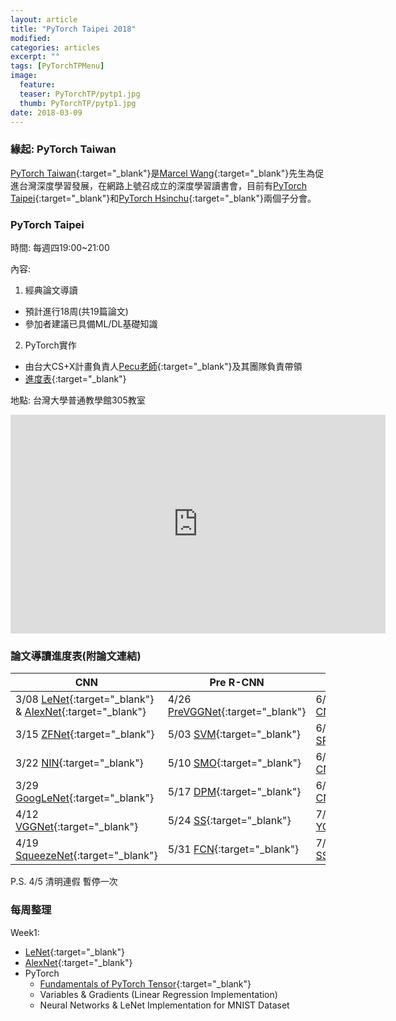 ```yaml
---
layout: article
title: "PyTorch Taipei 2018"
modified:
categories: articles
excerpt: ""
tags: [PyTorchTPMenu]
image:
  feature: 
  teaser: PyTorchTP/pytp1.jpg
  thumb: PyTorchTP/pytp1.jpg
date: 2018-03-09
---
```


### 緣起: PyTorch Taiwan

[PyTorch Taiwan](https://www.facebook.com/groups/2027602154187130/){:target="_blank"}是[Marcel Wang](https://www.linkedin.com/in/marcel-wang-3a988b7a/){:target="_blank"}先生為促進台灣深度學習發展，在網路上號召成立的深度學習讀書會，目前有[PyTorch Taipei](http://hemingwang.blogspot.tw/2018/01/pytorchpytorch-taipei_20.html){:target="_blank"}和[PyTorch Hsinchu](http://hemingwang.blogspot.tw/2018/01/pytorchpytorch-hsinchu.html){:target="_blank"}兩個子分會。

### PyTorch Taipei
時間: 每週四19:00~21:00

內容: 

1. 經典論文導讀
 - 預計進行18周(共19篇論文)
 - 參加者建議已具備ML/DL基礎知識
 
2. PyTorch實作
 - 由台大CS+X計畫負責人[Pecu老師](https://github.com/pecu){:target="_blank"}及其團隊負責帶領
 - [進度表](https://github.com/pecu/PyTorch_CSX){:target="_blank"}

地點: 台灣大學普通教學館305教室
<div class="mapouter"><div class="gmap_canvas"><iframe width="600" height="350" id="gmap_canvas" src="https://maps.google.com/maps?q=普通教學館&t=&z=17&ie=UTF8&iwloc=&output=embed" frameborder="0" scrolling="no" marginheight="0" marginwidth="0"></iframe></div><a href="https://www.maps-erstellen.de"></a><style>.mapouter{overflow:hidden;height:350px;width:600px;}.gmap_canvas {background:none!important;height:350px;width:600px;}</style></div>

### 論文導讀進度表(附論文連結)

| CNN                            | Pre R-CNN      | R-CNN             |
| ------------------------------ |--------------- | ----------------- |
| 3/08 [LeNet][1]{:target="_blank"} & [AlexNet][2]{:target="_blank"} | 4/26 [PreVGGNet][8]{:target="_blank"} | 6/07 [R-CNN][14]{:target="_blank"}        |
| 3/15 [ZFNet][3]{:target="_blank"}                | 5/03 [SVM][9]{:target="_blank"}       | 6/14 [SPPNet][15]{:target="_blank"}       |
| 3/22 [NIN][4]{:target="_blank"}                  | 5/10 [SMO][10]{:target="_blank"}       | 6/21 [Fast R-CNN][16]{:target="_blank"}   |
| 3/29 [GoogLeNet][5]{:target="_blank"}            | 5/17 [DPM][11]{:target="_blank"}       | 6/28 [Faster R-CNN][17]{:target="_blank"} |
| 4/12 [VGGNet][6]{:target="_blank"}               | 5/24 [SS][12]{:target="_blank"}        | 7/05 [YOLO][18]{:target="_blank"}         |
| 4/19 [SqueezeNet][7]{:target="_blank"}           | 5/31 [FCN][13]{:target="_blank"}       | 7/12 [SSD][19]{:target="_blank"}          |


[1]: http://yann.lecun.com/exdb/publis/pdf/lecun-98.pdf
[2]: http://papers.nips.cc/paper/4824-imagenet-classification-with-deep-convolutional-neural-networks.pdf 
[3]: https://arxiv.org/pdf/1311.2901.pdf 
[4]: https://arxiv.org/pdf/1312.4400.pdf 
[5]: http://openaccess.thecvf.com/content_cvpr_2015/papers/Szegedy_Going_Deeper_With_2015_CVPR_paper.pdf
[6]: https://arxiv.org/pdf/1409.1556/ 
[7]: https://arxiv.org/pdf/1602.07360.pdf 
[8]: http://citeseerx.ist.psu.edu/viewdoc/download?doi=10.1.1.481.4406&rep=rep1&type=pdf
[9]: http://citeseerx.ist.psu.edu/viewdoc/download?doi=10.1.1.21.3818&rep=rep1&type=pdf
[10]: https://www.microsoft.com/en-us/research/wp-content/uploads/2016/02/tr-98-14.pdf
[11]: http://vc.cs.nthu.edu.tw/home/paper/codfiles/vclab/201402141243/Object-Detection-with-Discriminatively-Trained-Part-Based-Models.pdf
[12]: https://ivi.fnwi.uva.nl/isis/publications/2013/UijlingsIJCV2013/UijlingsIJCV2013.pdf
[13]: https://www.cv-foundation.org/openaccess/content_cvpr_2015/app/2B_011.pdf
[14]: https://www.cv-foundation.org/openaccess/content_cvpr_2014/papers/Girshick_Rich_Feature_Hierarchies_2014_CVPR_paper.pdf?spm=5176.100239.blogcont55892.8.pm8zm1&file=Girshick_Rich_Feature_Hierarchies_2014_CVPR_paper.pdf
[15]: https://arxiv.org/pdf/1406.4729.pdf
[16]: http://openaccess.thecvf.com/content_iccv_2015/papers/Girshick_Fast_R-CNN_ICCV_2015_paper.pdf
[17]: http://papers.nips.cc/paper/5638-faster-r-cnn-towards-real-time-object-detection-with-region-proposal-networks.pdf
[18]: https://www.cv-foundation.org/openaccess/content_cvpr_2016/papers/Redmon_You_Only_Look_CVPR_2016_paper.pdf
[19]: https://arxiv.org/pdf/1512.02325.pdf

P.S. 4/5 清明連假 暫停一次

### 每周整理

Week1:

* [LeNet](/articles/PyTorchTP-LeNet){:target="_blank"}
* [AlexNet](/articles/PyTorchTP-AlexNet){:target="_blank"}
* PyTorch
  - [Fundamentals of PyTorch Tensor](https://github.com/mattwang44/PyTorch_Taipei/blob/master/PyTorch%20Tutorial/1.%20Fundamentals%20of%20PyTorch%20Tensor.ipynb){:target="_blank"}
  - Variables & Gradients (Linear Regression Implementation)
  - Neural Networks & LeNet Implementation for MNIST Dataset
